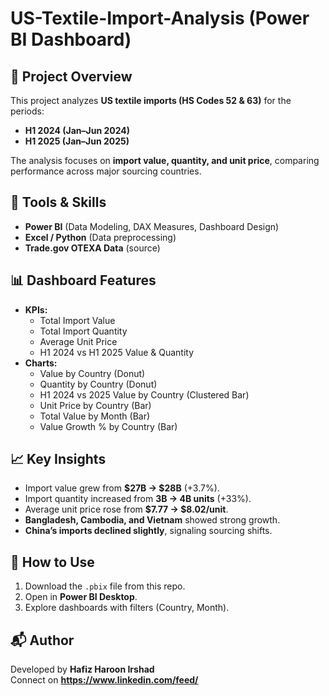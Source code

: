 
# US-Textile-Import-Analysis (Power BI Dashboard)

## 📌 Project Overview
This project analyzes **US textile imports (HS Codes 52 & 63)** for the periods:
- **H1 2024 (Jan–Jun 2024)**
- **H1 2025 (Jan–Jun 2025)**

The analysis focuses on **import value, quantity, and unit price**, comparing performance across major sourcing countries.

## 🔧 Tools & Skills
- **Power BI** (Data Modeling, DAX Measures, Dashboard Design)
- **Excel / Python** (Data preprocessing)
- **Trade.gov OTEXA Data** (source)

## 📊 Dashboard Features




- **KPIs:**
  - Total Import Value
  - Total Import Quantity
  - Average Unit Price
  - H1 2024 vs H1 2025 Value & Quantity
- **Charts:**
  - Value by Country (Donut)
  - Quantity by Country (Donut)
  - H1 2024 vs 2025 Value by Country (Clustered Bar)
  - Unit Price by Country (Bar)
  - Total Value by Month (Bar)
  - Value Growth % by Country (Bar)

## 📈 Key Insights
- Import value grew from **$27B → $28B** (+3.7%).
- Import quantity increased from **3B → 4B units** (+33%).
- Average unit price rose from **$7.77 → $8.02/unit**.
- **Bangladesh, Cambodia, and Vietnam** showed strong growth.
- **China’s imports declined slightly**, signaling sourcing shifts.

## 🚀 How to Use
1. Download the `.pbix` file from this repo.
2. Open in **Power BI Desktop**.
3. Explore dashboards with filters (Country, Month).

## 📬 Author
Developed by **Hafiz Haroon Irshad**  
Connect on **https://www.linkedin.com/feed/**  

